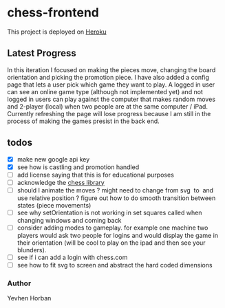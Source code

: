 # chess-frontend

This project is deployed on [Heroku](https://chess-frontend-jh.herokuapp.com/)

## Latest Progress
In this iteration I focused on making the pieces move, changing the board orientation and picking the promotion piece. 
I have also added a config page that lets a user pick which game they want to play. A logged in user can see an online game type (although not implemented yet) and not logged in users can play against the computer that makes random moves and 2-player (local) when two people are at the same computer / iPad.
Currently refreshing the page will lose progress because I am still in the process of making the games presist in the back end.

## todos
- [x] make new google api key
- [x] see how is castling and promotion handled
- [ ] add license saying that this is for educational purposes
- [ ] acknowledge the [chess library](https://github.com/jhlywa/chess.js/) 
- [ ] should I animate the moves ? might need to change from svg <image> to <img> and use relative position ? figure out how to do smooth transition between states (piece movements)
- [ ] see why setOrientation is not working in set squares called when changing windows and coming back
- [ ] consider adding modes to gameplay. for example one machine two players would ask two people for logins and would display the game in their orientation (will be cool to play on the ipad and then see your blunders).
- [ ] see if i can add a login with chess.com
- [ ] see how to fit svg to screen and abstract the hard coded dimensions

### Author
Yevhen Horban